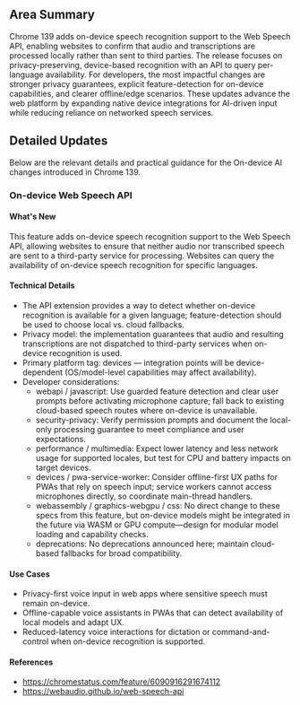 ## Area Summary

Chrome 139 adds on-device speech recognition support to the Web Speech API, enabling websites to confirm that audio and transcriptions are processed locally rather than sent to third parties. The release focuses on privacy-preserving, device-based recognition with an API to query per-language availability. For developers, the most impactful changes are stronger privacy guarantees, explicit feature-detection for on-device capabilities, and clearer offline/edge scenarios. These updates advance the web platform by expanding native device integrations for AI-driven input while reducing reliance on networked speech services.

## Detailed Updates

Below are the relevant details and practical guidance for the On-device AI changes introduced in Chrome 139.

### On-device Web Speech API

#### What's New
This feature adds on-device speech recognition support to the Web Speech API, allowing websites to ensure that neither audio nor transcribed speech are sent to a third-party service for processing. Websites can query the availability of on-device speech recognition for specific languages.

#### Technical Details
- The API extension provides a way to detect whether on-device recognition is available for a given language; feature-detection should be used to choose local vs. cloud fallbacks.
- Privacy model: the implementation guarantees that audio and resulting transcriptions are not dispatched to third-party services when on-device recognition is used.
- Primary platform tag: devices — integration points will be device-dependent (OS/model-level capabilities may affect availability).
- Developer considerations:
  - webapi / javascript: Use guarded feature detection and clear user prompts before activating microphone capture; fall back to existing cloud-based speech routes where on-device is unavailable.
  - security-privacy: Verify permission prompts and document the local-only processing guarantee to meet compliance and user expectations.
  - performance / multimedia: Expect lower latency and less network usage for supported locales, but test for CPU and battery impacts on target devices.
  - devices / pwa-service-worker: Consider offline-first UX paths for PWAs that rely on speech input; service workers cannot access microphones directly, so coordinate main-thread handlers.
  - webassembly / graphics-webgpu / css: No direct change to these specs from this feature, but on-device models might be integrated in the future via WASM or GPU compute—design for modular model loading and capability checks.
  - deprecations: No deprecations announced here; maintain cloud-based fallbacks for broad compatibility.

#### Use Cases
- Privacy-first voice input in web apps where sensitive speech must remain on-device.
- Offline-capable voice assistants in PWAs that can detect availability of local models and adapt UX.
- Reduced-latency voice interactions for dictation or command-and-control when on-device recognition is supported.

#### References
- https://chromestatus.com/feature/6090916291674112
- https://webaudio.github.io/web-speech-api